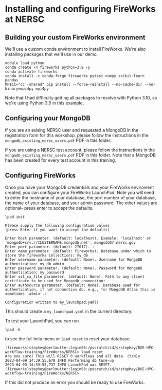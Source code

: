 # Installing and configuring FireWorks at NERSC

## Building your custom FireWorks environment

We'll use a custom conda environment to install FireWorks. We're
also installing packages that we'll use in our demo.

```
module load python
conda create -n fireworks python=3.9 -y
conda activate fireworks
conda install -c conda-forge fireworks pytest numpy scikit-learn pandas
MPICC="cc -shared" pip install --force-reinstall --no-cache-dir --no-binary=mpi4py mpi4py
```

Note that I had difficulty getting all packages to resolve with Python 3.10,
so we're using Python 3.9 in this example.

## Configuring your MongoDB

If you are an exising NERSC user and requested a MongoDB
in the registration form for this workshop, please follow the instructions
in the `mongodb_existing_nersc_users.pdf` PDF in this folder.

If you are using a NERSC test account, please follow the instructions in the
`mongodb_existing_nersc_users.pdf` PDF in this folder. Note
that a MongoDB has been created for every test account in this
training.

## Configuring FireWorks

Once you have your MongoDB credentials and your FireWorks enviroment
created, you can configure your FireWorks LaunchPad. Note you will 
need to enter the hostname of your database, the port number of
your database, the name of your database, and your admin password.
The other values are optional- press enter to accept the defaults.

```
lpad init

Please supply the following configuration values
(press Enter if you want to accept the defaults)

Enter host parameter. (default: localhost). Example: 'localhost' or 'mongodb+srv://CLUSTERNAME.mongodb.net': mongodb07.nersc.gov
Enter port parameter. (default: 27017). : 
Enter name parameter. (default: fireworks). Database under which to store the fireworks collections: my_db
Enter username parameter. (default: None). Username for MongoDB authentication: my_db_admin
Enter password parameter. (default: None). Password for MongoDB authentication: my_password
Enter ssl_ca_file parameter. (default: None). Path to any client certificate to be used for Mongodb connection: 
Enter authsource parameter. (default: None). Database used for authentication, if not connection db. e.g., for MongoDB Atlas this is sometimes 'admin'.: 

Configuration written to my_launchpad.yaml!
```

This should create a `my_launchpad.yaml` in the current directory.

To test your LaunchPad, you can run

```
lpad -h
```

to see the full help menu or `lpad reset` to reset your database.

```
(fireworks)stephey@perlmutter:login03:/pscratch/sd/s/stephey/DOE-HPC-workflow-training/FireWorks/NERSC> lpad reset
Are you sure? This will RESET 0 workflows and all data. (Y/N)y
2023-04-09 14:39:55,678 INFO Performing db tune-up
2023-04-09 14:39:55,737 INFO LaunchPad was RESET.
(fireworks)stephey@perlmutter:login03:/pscratch/sd/s/stephey/DOE-HPC-workflow-training/FireWorks/NERSC> 
```

If this did not produce an error you should be ready to use FireWorks.
